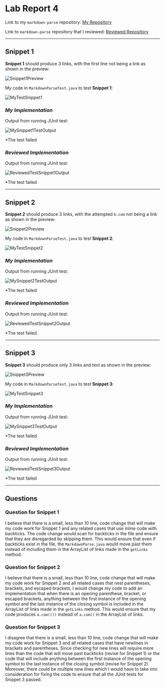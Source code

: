 # Lab Report 4

Link to my `markdown-parse` repository: [My Repository](https://github.com/KXVlNY/markdown-parse)

Link to `markdown-parse` repository that I reviewed: [Reviewed Repository](https://github.com/TheZenMasterz/markdown-parse)

---

## **Snippet 1**

**Snippet 1** should produce 3 links, with the first line not being a link as shown in the preview:

![Snippet1Preview](Snippet1Preview.png)

My code in `MarkdownParseTest.java` to test **Snippet 1**:

![MyTestSnippet1](MyTestSnippet1.png)


### *My Implementation*

Output from running JUnit test:

![MySnippet1TestOutput](MyTestSnippet1Output.png)

*The test failed

### *Reviewed Implementation*

Output from running JUnit test:

![ReviewedTestSnippet1Output](ReviewedTestSnippet1Output.png)

*The test failed

---

## **Snippet 2**

**Snippet 2** should produce 3 links, with the attempted `b.com` not being a link as shown in the preview:

![Snippet2Preview](Snippet2Preview.png)

My code in `MarkdownParseTest.java` to test **Snippet 2**:

![MyTestSnippet2](MyTestSnippet2.png)

### *My Implementation*

Output from running JUnit test:

![MySnippet2TestOutput](MyTestSnippet2Output.png)

*The test failed

### *Reviewed Implementation*

Output from running JUnit test:

![ReviewedTestSnippet2Output](ReviewedTestSnippet2Output.png)

*The test failed

---

## **Snippet 3**

**Snippet 3** should produce only 3 links and text as shown in the preview:

![Snippet3Preview](Snippet3Preview.png)

My code in `MarkdownParseTest.java` to test **Snippet 3**:

![MyTestSnippet3](MyTestSnippet3.png)

### *My Implementation*

Output from running JUnit test:

![MySnippet3TestOutput](MyTestSnippet3Output.png)

*The test failed

### *Reviewed Implementation*

Output from running JUnit test:

![ReviewedTestSnippet3Output](ReviewedTestSnippet3Output.png)

*The test failed

---

## **Questions**

### **Question for Snippet 1**

I believe that there is a small, less than 10 line, code change that will make my code work for Snippet 1 and any related cases that use inline code with backticks. The code change would scan for backticks in the file and ensure that they are disregarded by skipping them. This would ensure that even if backticks exist in the file, the `MarkdownParse.java` would move past them instead of including them in the ArrayList of links made in the `getLinks` method.

### **Question for Snippet 2**

I believe that there is a small, less than 10 line, code change that will make my code work for Snippet 2 and all related cases that nest parentheses, brackets, and escaped brackets. I would change my code to add an implementation that when there is an opening parenthese, bracket, or escaped brackets, anything between the first instance of the opening symbol and the last instance of the closing symbol is included in the ArrayList of links made in the `getLinks` method. This would ensure that my code produces `a.com(())` instead of `a.com((` in the ArrayList of links. 

### **Question for Snippet 3**

I disagree that there is a small, less than 10 line, code change that will make my code work for Snippet 3 and all related cases that have newlines in brackets and parentheses. Since checking for new lines will require more lines than the code that will move past backticks (revise for Snippet 1) or the code that will include anything between the first instance of the opening symbol to the last instance of the closing symbol (revise for Snippet 2). Moreover, there could be multiple new lines which I would have to take into consideration for fixing the code to ensure that all the JUnit tests for Snippet 3 passed. 

